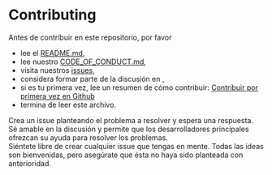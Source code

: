 # Contributing

Antes de contribuir en este repositorio, por favor
 * lee el [README.md](https://github.com/enzodiazdev/ijji/blob/main/README.md),
 * lee nuestro [CODE_OF_CONDUCT.md](https://github.com/enzodiazdev/ijji/blob/main/CODE_OF_CONDUCT.md),
 * visita nuestros [issues](https://github.com/enzodiazdev/ijji/issues),
 * considera formar parte de la discusión en [](),
 * si es tu primera vez, lee un resumen de cómo contribuir: [Contribuir por primera vez en Github](https://gist.github.com/EnzoDiazDev/31e73d0573142d0573eb58d69a5158fd)
 * termina de leer este archivo. 

Crea un issue planteando el problema a resolver y espera una respuesta. </br>
Sé amable en la discusión y permite que los desarrolladores principales ofrezcan su ayuda para resolver los problemas.</br>
Siéntete libre de crear cualquier issue que tengas en mente. Todas las ideas son bienvenidas, pero asegúrate que ésta no haya sido planteada con anterioridad. 